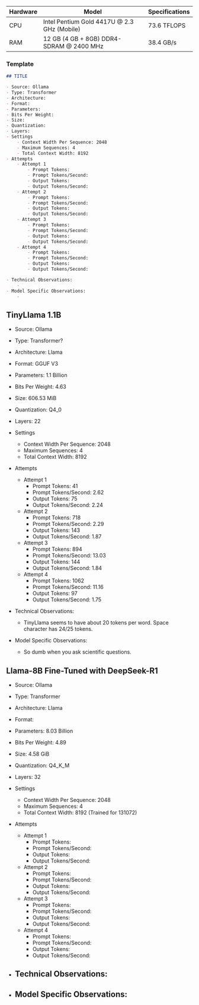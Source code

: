 | Hardware | Model                                       | Specifications |
| -------- | ------------------------------------------- | -------------- |
| CPU      | Intel Pentium Gold 4417U @ 2.3 GHz (Mobile) | 73.6 TFLOPS    |
| RAM      | 12 GB (4 GB + 8GB) DDR4-SDRAM @ 2400 MHz    | 38.4 GB/s      |
### Template
```Markdown
## TITLE

- Source: Ollama
- Type: Transformer
- Architecture: 
- Format: 
- Parameters: 
- Bits Per Weight: 
- Size: 
- Quantization: 
- Layers: 
- Settings
	- Context Width Per Sequence: 2048
	- Maximum Sequences: 4
	- Total Context Width: 8192
- Attempts
	- Attempt 1
		- Prompt Tokens: 
		- Prompt Tokens/Second: 
		- Output Tokens: 
		- Output Tokens/Second: 
	- Attempt 2
		- Prompt Tokens: 
		- Prompt Tokens/Second: 
		- Output Tokens: 
		- Output Tokens/Second: 
	- Attempt 3
		- Prompt Tokens: 
		- Prompt Tokens/Second: 
		- Output Tokens: 
		- Output Tokens/Second: 
	- Attempt 4
		- Prompt Tokens: 
		- Prompt Tokens/Second: 
		- Output Tokens: 
		- Output Tokens/Second: 

- Technical Observations:
	- 
- Model Specific Observations:
	- 
```
## TinyLlama 1.1B

- Source: Ollama
- Type: Transformer?
- Architecture: Llama
- Format: GGUF V3
- Parameters: 1.1 Billion
- Bits Per Weight: 4.63
- Size: 606.53 MiB
- Quantization: Q4_0
- Layers: 22
- Settings
	- Context Width Per Sequence: 2048
	- Maximum Sequences: 4
	- Total Context Width: 8192
- Attempts
	- Attempt 1
		- Prompt Tokens: 41
		- Prompt Tokens/Second: 2.62
		- Output Tokens: 75
		- Output Tokens/Second: 2.24
	- Attempt 2
		- Prompt Tokens: 718
		- Prompt Tokens/Second: 2.29
		- Output Tokens: 143
		- Output Tokens/Second: 1.87
	- Attempt 3
		- Prompt Tokens: 894
		- Prompt Tokens/Second: 13.03
		- Output Tokens: 144
		- Output Tokens/Second: 1.84
	- Attempt 4
		- Prompt Tokens: 1062
		- Prompt Tokens/Second: 11.16
		- Output Tokens: 97
		- Output Tokens/Second: 1.75

- Technical Observations:
	- TinyLlama seems to have about 20 tokens per word. Space character has 24/25 tokens.
- Model Specific Observations:
	- So dumb when you ask scientific questions.
## Llama-8B Fine-Tuned with DeepSeek-R1

- Source: Ollama
- Type: Transformer
- Architecture: Llama
- Format: 
- Parameters: 8.03 Billion
- Bits Per Weight: 4.89
- Size: 4.58 GiB
- Quantization: Q4_K_M
- Layers: 32
- Settings
	- Context Width Per Sequence: 2048
	- Maximum Sequences: 4
	- Total Context Width: 8192 (Trained for 131072)
- Attempts
	- Attempt 1
		- Prompt Tokens: 
		- Prompt Tokens/Second: 
		- Output Tokens: 
		- Output Tokens/Second: 
	- Attempt 2
		- Prompt Tokens: 
		- Prompt Tokens/Second: 
		- Output Tokens: 
		- Output Tokens/Second: 
	- Attempt 3
		- Prompt Tokens: 
		- Prompt Tokens/Second: 
		- Output Tokens: 
		- Output Tokens/Second: 
	- Attempt 4
		- Prompt Tokens: 
		- Prompt Tokens/Second: 
		- Output Tokens: 
		- Output Tokens/Second: 

- Technical Observations:
	- 
- Model Specific Observations:
	- 